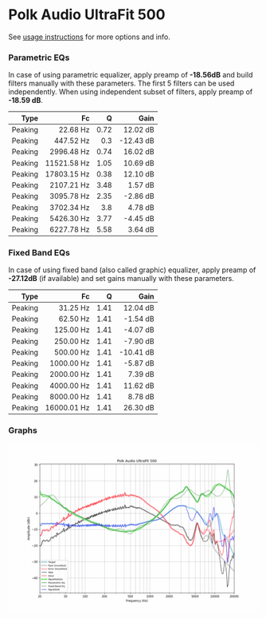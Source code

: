 # Polk Audio UltraFit 500
See [usage instructions](https://github.com/jaakkopasanen/AutoEq#usage) for more options and info.

### Parametric EQs
In case of using parametric equalizer, apply preamp of **-18.56dB** and build filters manually
with these parameters. The first 5 filters can be used independently.
When using independent subset of filters, apply preamp of **-18.59 dB**.

| Type    | Fc          |    Q | Gain      |
|--------:|------------:|-----:|----------:|
| Peaking | 22.68 Hz    | 0.72 | 12.02 dB  |
| Peaking | 447.52 Hz   | 0.3  | -12.43 dB |
| Peaking | 2996.48 Hz  | 0.74 | 16.02 dB  |
| Peaking | 11521.58 Hz | 1.05 | 10.69 dB  |
| Peaking | 17803.15 Hz | 0.38 | 12.10 dB  |
| Peaking | 2107.21 Hz  | 3.48 | 1.57 dB   |
| Peaking | 3095.78 Hz  | 2.35 | -2.86 dB  |
| Peaking | 3702.34 Hz  | 3.8  | 4.78 dB   |
| Peaking | 5426.30 Hz  | 3.77 | -4.45 dB  |
| Peaking | 6227.78 Hz  | 5.58 | 3.64 dB   |

### Fixed Band EQs
In case of using fixed band (also called graphic) equalizer, apply preamp of **-27.12dB**
(if available) and set gains manually with these parameters.

| Type    | Fc          |    Q | Gain      |
|--------:|------------:|-----:|----------:|
| Peaking | 31.25 Hz    | 1.41 | 12.04 dB  |
| Peaking | 62.50 Hz    | 1.41 | -1.54 dB  |
| Peaking | 125.00 Hz   | 1.41 | -4.07 dB  |
| Peaking | 250.00 Hz   | 1.41 | -7.90 dB  |
| Peaking | 500.00 Hz   | 1.41 | -10.41 dB |
| Peaking | 1000.00 Hz  | 1.41 | -5.87 dB  |
| Peaking | 2000.00 Hz  | 1.41 | 7.39 dB   |
| Peaking | 4000.00 Hz  | 1.41 | 11.62 dB  |
| Peaking | 8000.00 Hz  | 1.41 | 8.78 dB   |
| Peaking | 16000.01 Hz | 1.41 | 26.30 dB  |

### Graphs
![](./Polk%20Audio%20UltraFit%20500.png)